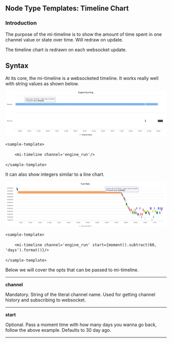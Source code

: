 ## Node Type Templates: Timeline Chart

### Introduction

The purpose of the mi-timeline is to show the amount of time spent in one channel value or state over time. Will redraw on update. 

The timeline chart is redrawn on each websocket update. 

## Syntax


At its core, the mi-timeline is a websocketed timeline. It works really well with string values as shown below.

![alt text](../screenshots/timeline-string.png "Timeline")

```
<sample-template>

    <mi-timeline channel='engine_run'/>

</sample-template>

```

It can also show integers similar to a line chart.

![alt text](../screenshots/timeline-numbers.png "Timeline")

```
<sample-template>

    <mi-timeline channel='engine_run' start={moment().subtract(60, 'days').format()}/>

</sample-template>

```

Below we will cover the opts that can be passed to mi-timeline.

---

**channel**

Mandatory. String of the literal channel name. Used for getting channel history and subscribing to websocket. 

---

**start**

Optional. Pass a moment time with how many days you wanna go back, follow the above example. Defaults to 30 day ago.  

---